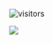 ![visitors](https://visitor-badge.glitch.me/badge?page_id=tolyod.tolyod)

[![](https://github-readme-stats.vercel.app/api?username=tolyod)](https://github.com/tolyod) 
<!---
tolyod/tolyod is a ✨ special ✨ repository because its `README.md` (this file) appears on your GitHub profile.
You can click the Preview link to take a look at your changes.
--->

